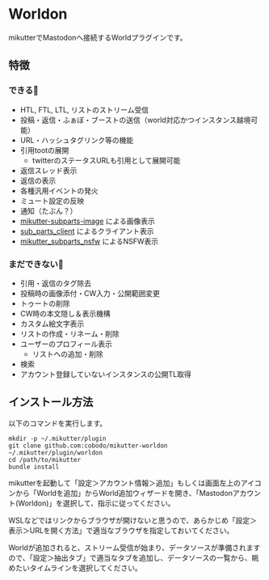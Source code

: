 # Worldon
mikutterでMastodonへ接続するWorldプラグインです。

## 特徴
### できる🙆
- HTL, FTL, LTL, リストのストリーム受信
- 投稿・返信・ふぁぼ・ブーストの送信（world対応かつインスタンス越境可能）
- URL・ハッシュタグリンク等の機能
- 引用tootの展開
  - twitterのステータスURLも引用として展開可能
- 返信スレッド表示
- 返信の表示
- 各種汎用イベントの発火
- ミュート設定の反映
- 通知（たぶん？）
- [mikutter-subparts-image](https://github.com/moguno/mikutter-subparts-image) による画像表示
- [sub_parts_client](https://github.com/toshia/mikutter-sub-parts-client) によるクライアント表示
- [mikutter_subparts_nsfw](https://github.com/cobodo/mikutter_subparts_nsfw) によるNSFW表示

### まだできない🙅
- 引用・返信のタグ除去
- 投稿時の画像添付・CW入力・公開範囲変更
- トゥートの削除
- CW時の本文隠し＆表示機構
- カスタム絵文字表示
- リストの作成・リネーム・削除
- ユーザーのプロフィール表示
  - リストへの追加・削除
- 検索
- アカウント登録していないインスタンスの公開TL取得

## インストール方法
以下のコマンドを実行します。

```shell-session
mkdir -p ~/.mikutter/plugin
git clone github.com:cobodo/mikutter-worldon ~/.mikutter/plugin/worldon
cd /path/to/mikutter
bundle install
```

mikutterを起動して「設定＞アカウント情報＞追加」もしくは画面左上のアイコンから「Worldを追加」からWorld追加ウィザードを開き、「Mastodonアカウント(Worldon)」を選択して、指示に従ってください。

WSLなどではリンクからブラウザが開けないと思うので、あらかじめ「設定＞表示＞URLを開く方法」で適当なブラウザを指定しておいてください。

Worldが追加されると、ストリーム受信が始まり、データソースが準備されますので、「設定＞抽出タブ」で適当なタブを追加し、データソースの一覧から、眺めたいタイムラインを選択してください。

